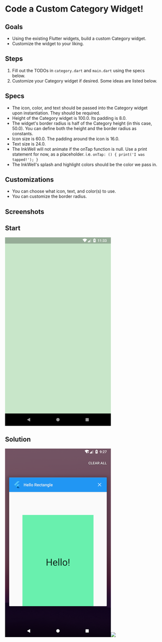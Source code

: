 # Code a Custom Category Widget!

## Goals
 - Using the existing Flutter widgets, build a custom Category widget.
 - Customize the widget to your liking.

## Steps
 1. Fill out the TODOs in `category.dart` and `main.dart` using the specs below.
 2. Customize your Category widget if desired. Some ideas are listed below.

## Specs
 - The icon, color, and text should be passed into the Category widget upon instantiation. They should be required.
 - Height of the Category widget is 100.0. Its padding is 8.0.
 - The widget's border radius is half of the Category height (in this case, 50.0). You can define both the height and the border radius as constants.
 - Icon size is 60.0. The padding around the icon is 16.0.
 - Text size is 24.0.
 - The InkWell will not animate if the onTap function is null. Use a print statement for now, as a placeholder. i.e. ```onTap: () { print('I was tapped!'); }```
 - The InkWell's splash and highlight colors should be the color we pass in.

## Customizations
 - You can choose what icon, text, and color(s) to use.
 - You can customize the border radius.
 
## Screenshots

## Start
<img src='../../screenshots/02_category_widget.png' width='350'>

## Solution
<img src='../../screenshots/01_hello_rectangle_2.png' width='350'><img src='../../screenshots/01_hello_rectangle_3.gif' width='350'>